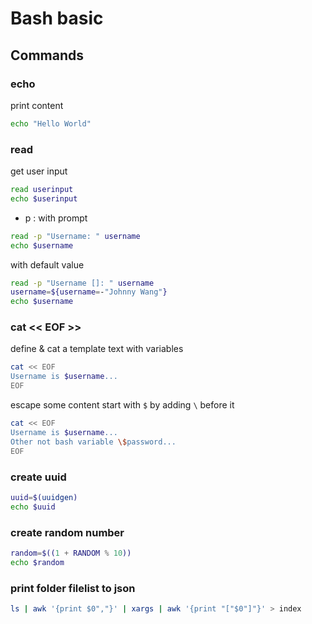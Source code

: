 # Bash basic

## Commands

### echo

print content

```bash
echo "Hello World"
```

### read

get user input

```bash
read userinput
echo $userinput
```

- p : with prompt

```bash
read -p "Username: " username
echo $username
```

with default value

```bash
read -p "Username []: " username
username=${username=-"Johnny Wang"}
echo $username
```

### cat << EOF >>

define & cat a template text with variables

```bash
cat << EOF
Username is $username...
EOF
```

escape some content start with `$` by adding `\` before it

```bash
cat << EOF
Username is $username...
Other not bash variable \$password...
EOF
```

### create uuid

```bash
uuid=$(uuidgen)
echo $uuid
```

### create random number

```bash
random=$((1 + RANDOM % 10))
echo $random
```


### print folder filelist to json

```bash
ls | awk '{print $0","}' | xargs | awk '{print "["$0"]"}' > index
```